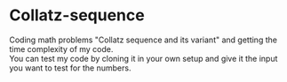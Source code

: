 # Collatz-sequence
Coding math problems "Collatz sequence and its variant" and getting the time complexity of my code.  
You can test my code by cloning it in your own setup and give it the input you want to test for the numbers.
